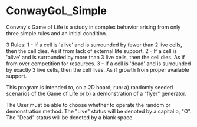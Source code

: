 # ConwayGoL_Simple

Conway's Game of Life is a study in complex behavior arising from only three simple rules and an initial condition.

3 Rules:
1 - If a cell is 'alive' and is surrounded by fewer than 2 live cells, then the cell dies. As if from lack of external life support.
2 - If a cell is 'alive' and is surrounded by more than 3 live cells, then the cell dies. As if from over competition for resources.
3 - If a cell is 'dead' and is surrounded by exactly 3 live cells, then the cell lives. As if growth from proper available support.

This program is intended to, on a 2D board, run: a) randomly seeded scenarios of the Game of Life or b) a demonstration of a "flyer" generator.

The User must be able to choose whether to operate the random or demonstration method.
The "Live" status will be denoted by a capital o, "O". The "Dead" status will be denoted by a blank space.
